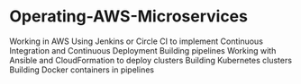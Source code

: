 # Operating-AWS-Microservices
Working in AWS Using Jenkins or Circle CI to implement Continuous Integration and Continuous Deployment Building pipelines Working with Ansible and CloudFormation to deploy clusters Building Kubernetes clusters Building Docker containers in pipelines

